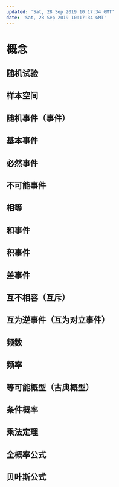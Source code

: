 ```yaml
---
updated: 'Sat, 28 Sep 2019 10:17:34 GMT'
date: 'Sat, 28 Sep 2019 10:17:34 GMT'
---
```


# 概念

## 随机试验

## 样本空间

## 随机事件（事件）

## 基本事件

## 必然事件

## 不可能事件

## 相等

## 和事件

## 积事件

## 差事件

## 互不相容（互斥）

## 互为逆事件（互为对立事件）

## 频数

## 频率

## 等可能概型（古典概型）

## 条件概率

## 乘法定理

## 全概率公式

## 贝叶斯公式

